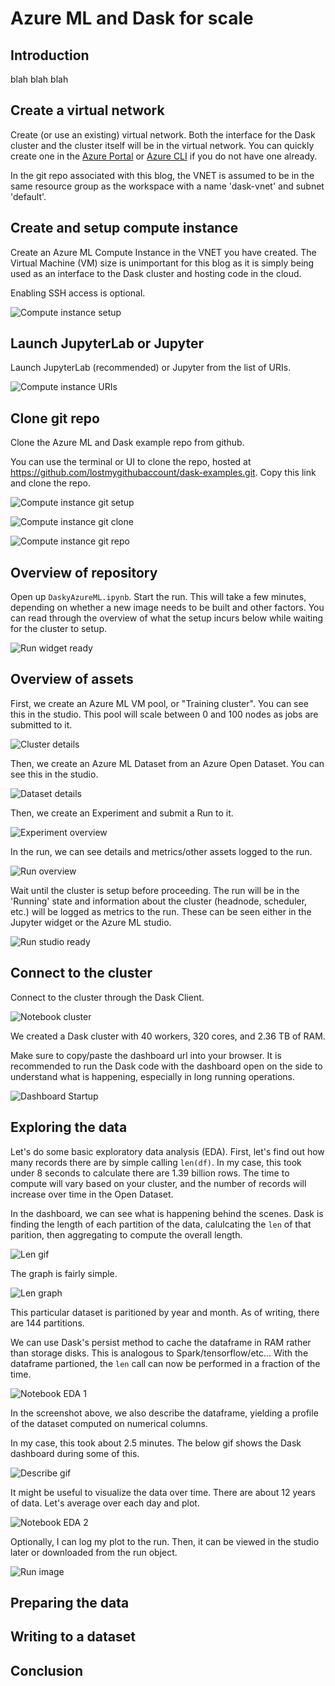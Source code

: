 # Azure ML and Dask for scale 

## Introduction

blah blah blah

## Create a virtual network 

Create (or use an existing) virtual network. Both the interface for the Dask cluster and the cluster itself will be in the virtual network. You can quickly create one in the [Azure Portal](https://docs.microsoft.com/en-us/azure/virtual-network/quick-create-portal) or [Azure CLI](https://docs.microsoft.com/en-us/azure/virtual-network/quick-create-cli) if you do not have one already.

In the git repo associated with this blog, the VNET is assumed to be in the same resource group as the workspace with a name 'dask-vnet' and subnet 'default'. 

## Create and setup compute instance 

Create an Azure ML Compute Instance in the VNET you have created. The Virtual Machine (VM) size is unimportant for this blog as it is simply being used as an interface to the Dask cluster and hosting code in the cloud. 

Enabling SSH access is optional.

![Compute instance setup](media/ci-setup.png)

## Launch JupyterLab or Jupyter

Launch JupyterLab (recommended) or Jupyter from the list of URIs. 

![Compute instance URIs](media/ci-jupyterlab.png)

## Clone git repo

Clone the Azure ML and Dask example repo from github. 

You can use the terminal or UI to clone the repo, hosted at https://github.com/lostmygithubaccount/dask-examples.git. Copy this link and clone the repo.

![Compute instance git setup](media/ci-git-setup.png)

![Compute instance git clone](media/ci-git-clone.png)

![Compute instance git repo](media/ci-git-repo.png)


## Overview of repository 

Open up `DaskyAzureML.ipynb`. Start the run. This will take a few minutes, depending on whether a new image needs to be built and other factors. You can read through the overview of what the setup incurs below while waiting for the cluster to setup. 

![Run widget ready](media/run-widget-ready.png)

## Overview of assets 

First, we create an Azure ML VM pool, or "Training cluster". You can see this in the studio. This pool will scale between 0 and 100 nodes as jobs are submitted to it. 

![Cluster details](media/cluster-details.png)

Then, we create an Azure ML Dataset from an Azure Open Dataset. You can see this in the studio. 

![Dataset details](media/dataset-details.png)

Then, we create an Experiment and submit a Run to it. 

![Experiment overview](media/exp-overview.png)

In the run, we can see details and metrics/other assets logged to the run.

![Run overview](media/run-overview.png)

Wait until the cluster is setup before proceeding. The run will be in the 'Running' state and information about the cluster (headnode, scheduler, etc.) will be logged as metrics to the run. These can be seen either in the Jupyter widget or the Azure ML studio.

![Run studio ready](media/run-studio-ready.png)

## Connect to the cluster

Connect to the cluster through the Dask Client. 

![Notebook cluster](media/notebook0.png)

We created a Dask cluster with 40 workers, 320 cores, and 2.36 TB of RAM. 

Make sure to copy/paste the dashboard url into your browser. It is recommended to run the Dask code with the dashboard open on the side to understand what is happening, especially in long running operations.

![Dashboard Startup](media/dashboard-overview.png)

## Exploring the data

Let's do some basic exploratory data analysis (EDA). First, let's find out how many records there are by simple calling `len(df)`. In my case, this took under 8 seconds to calculate there are 1.39 billion rows. The time to compute will vary based on your cluster, and the number of records will increase over time in the Open Dataset. 

In the dashboard, we can see what is happening behind the scenes. Dask is finding the length of each partition of the data, calulcating the `len` of that parition, then aggregating to compute the overall length. 

![Len gif](media/len.gif)

The graph is fairly simple.

![Len graph](media/len-graph.png)

This particular dataset is paritioned by year and month. As of writing, there are 144 partitions. 

We can use Dask's persist method to cache the dataframe in RAM rather than storage disks. This is analogous to Spark/tensorflow/etc... With the dataframe partioned, the `len` call can now be performed in a fraction of the time.

![Notebook EDA 1](media/notebook1.png)

In the screenshot above, we also describe the dataframe, yielding a profile of the dataset computed on numerical columns. 

In my case, this took about 2.5 minutes. The below gif shows the Dask dashboard during some of this.

![Describe gif](media/describe.gif)

It might be useful to visualize the data over time. There are about 12 years of data. Let's average over each day and plot. 

![Notebook EDA 2](media/notebook2.png)

Optionally, I can log my plot to the run. Then, it can be viewed in the studio later or downloaded from the run object. 

![Run image](media/run-images.png)

## Preparing the data 

## Writing to a dataset 

## Conclusion 

